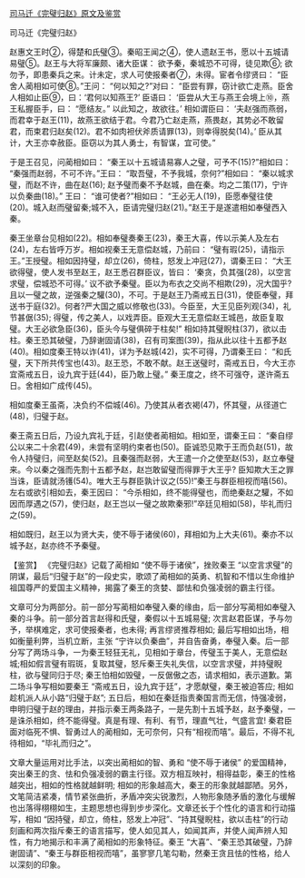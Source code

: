 [司马迁《完璧归赵》原文及鉴赏](https://www.vrrw.net/wx/10067.html)

司马迁《完璧归赵》

赵惠文王时②，得楚和氏璧③。秦昭王闻之④，使人遗赵王书，愿以十五城请易璧⑤。赵王与大将军廉颇、诸大臣谋： 欲予秦，秦城恐不可得，徒见欺⑥; 欲勿予，即患秦兵之来。计未定，求人可使报秦者⑦，未得。宦者令缪贤曰： “臣舍人蔺相如可使⑧。”王问： “何以知之?”对曰： “臣尝有罪，窃计欲亡走燕。臣舍人相如止臣⑨，曰：‘君何以知燕王?’ 臣语曰： ‘臣尝从大王与燕王会境上⑩，燕王私握臣手，曰： “愿结友。” 以此知之，故欲往。’ 相如谓臣曰： ‘夫赵强而燕弱，而君幸于赵王(11)，故燕王欲结于君。今君乃亡赵走燕，燕畏赵，其势必不敢留君，而束君归赵矣(12)。君不如肉袒伏斧质请罪(13)，则幸得脱矣(14)。’ 臣从其计，大王亦幸赦臣。臣窃以为其人勇士，有智谋，宜可使。”

于是王召见，问蔺相如曰： “秦王以十五城请易寡人之璧，可予不(15)?”相如曰： “秦强而赵弱，不可不许。”王曰： “取吾璧，不予我城，奈何?”相如曰： “秦以城求璧，而赵不许，曲在赵(16); 赵予璧而秦不予赵城，曲在秦。均之二策(17)，宁许以负秦曲(18)。” 王曰： “谁可使者?”相如曰： “王必无人(19)，臣愿奉璧往使(20)。城入赵而璧留秦;城不入，臣请完璧归赵(21)。”赵王于是遂遣相如奉璧西入秦。

秦王坐章台见相如(22)。相如奉璧奏秦王(23)，秦王大喜，传以示美人及左右(24)，左右皆呼万岁。相如视秦王无意偿赵城，乃前曰： “璧有瑕(25)，请指示王。”王授璧。相如因持璧，却立(26)，倚柱，怒发上冲冠(27)，谓秦王曰： “大王欲得璧，使人发书至赵王，赵王悉召群臣议，皆曰： ‘秦贪，负其强(28)，以空言求璧，偿城恐不可得。’ 议不欲予秦璧。臣以为布衣之交尚不相欺(29)，况大国乎?且以一璧之故，逆强秦之驩(30)，不可。于是赵王乃斋戒五日(31)，使臣奉璧，拜送书于庭(32)。何者?严大国之威以修敬也(33)。今臣至，大王见臣列观(34)，礼节甚倨(35); 得璧，传之美人，以戏弄臣。臣观大王无意偿赵王城邑，故臣复取璧。大王必欲急臣(36)，臣头今与璧俱碎于柱矣!” 相如持其璧睨柱(37)，欲以击柱。秦王恐其破璧，乃辞谢固请(38)，召有司案图(39)，指从此以往十五都予赵(40)。相如度秦王特以诈(41)，详为予赵城(42)，实不可得，乃谓秦王曰： “和氏璧，天下所共传宝也(43)。赵王恐，不敢不献。赵王送璧时，斋戒五日，今大王亦宜斋戒五日，设九宾于廷(44)，臣乃敢上璧。” 秦王度之，终不可强夺，遂许斋五日。舍相如广成传(45)。

相如度秦王虽斋，决负约不偿城(46)。乃使其从者衣褐(47)，怀其璧，从径道亡(48)，归璧于赵。

秦王斋五日后，乃设九宾礼于廷，引赵使者蔺相如。相如至，谓秦王曰： “秦自缪公以来二十余君(49)，未尝有坚明约束者也(50)。臣诚恐见欺于王而负赵(51)，故令人持璧归，间至赵矣(52)。且秦强而赵弱，大王遣一介之使至赵(53)，赵立奉璧来。今以秦之强而先割十五都予赵，赵岂敢留璧而得罪于大王乎? 臣知欺大王之罪当诛，臣请就汤镬(54)。唯大王与群臣孰计议之(55)!”秦王与群臣相视而嘻(56)。左右或欲引相如去，秦王因曰： “今杀相如，终不能得璧也，而绝秦赵之驩，不如因而厚遇之(57)，使归赵，赵王岂以一璧之故欺秦邪!”卒廷见相如(58)，毕礼而归之(59)。

相如既归，赵王以为贤大夫，使不辱于诸侯(60)，拜相如为上大夫(61)。秦亦不以城予赵，赵亦终不予秦璧。



【鉴赏】 《完璧归赵》记载了蔺相如 “使不辱于诸侯”，挫败秦王 “以空言求璧”的阴谋，最后“归璧于赵”的一段史实，歌颂了蔺相如的英勇、机智和不惜以生命维护祖国尊严的爱国主义精神，揭露了秦王的贪婪、鄙怯和负强凌弱的霸主行径。

文章可分为两部分。前一部分写蔺相如奉璧入秦的缘由，后一部分写蔺相如奉璧入秦的斗争。前一部分首言赵得和氏璧，秦假以十五城易璧; 次言赵君臣谋，予与勿予，举棋难定，求可使报秦者，也未得; 再言缪贤推荐相如; 最后写相如出场，相如衡量利弊，当机立断，主张 “宁许以负秦曲”，并自告奋勇，奉璧入秦。后一部分写了两场斗争，一为秦王轻狂无礼，见相如于章台，传璧玉于美人，无意偿赵城;相如假言璧有瑕斑，复取其璧，怒斥秦王失礼失信，以空言求璧，并持璧睨柱，欲与璧同归于尽; 秦王怕相如毁璧，一反倨傲之态，请求相如，表示道歉。第二场斗争写相如要秦王 “斋戒五日，设九宾于廷”，才愿献璧，秦王被迫答应; 相如趁机派人从小路“归璧于赵”; 五日后，相如在秦廷指责秦国言而无信，恃强凌弱，申明归璧于赵的理由，并指示秦王两条路子，一是先割十五城予赵，赵予秦璧，一是诛杀相如，终不能得璧。真是有理、有利、有节，理直气壮，气盛言宜! 秦君臣面对临死不惧、智勇过人的蔺相如，无可奈何，只有“相视而嘻”。最后，不得不礼待相如，“毕礼而归之”。

文章大量运用对比手法，以突出蔺相如的智、勇和 “使不辱于诸侯” 的爱国精神，突出秦王的贪、怯和负强凌弱的霸主行径。双方相互映衬，相得益彰，秦王的性格越突出，相如的性格就越鲜明; 相如的形象越高大，秦王的形象就越鄙陋。另外，文笔简洁紧凑，情节紧张曲折，矛盾冲突尖锐激烈，人物形象随矛盾的激化与缓解也出落得栩栩如生，主题思想也得到步步深化。文章还长于个性化的语言和行动描写，相如 “因持璧，却立，倚柱，怒发上冲冠”、“持其璧睨柱，欲以击柱”的行动刻画和两次指斥秦王的语言描写，使人如见其人，如闻其声，并使人闻声辨人知性，有力地揭示和丰满了蔺相如的形象特征。秦王 “大喜”、“秦王恐其破璧，乃辞谢固请”、“秦王与群臣相视而嘻”，虽寥寥几笔勾勒，然秦王贪且怯的性格，给人以深刻的印象。

